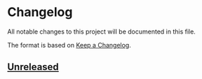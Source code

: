# Changelog

All notable changes to this project will be documented in this file.

The format is based on [Keep a Changelog](https://keepachangelog.com/en/1.0.0/).


## [Unreleased]


[Unreleased]: https://github.com/jcornaz/crankit-sys/compare/...HEAD
